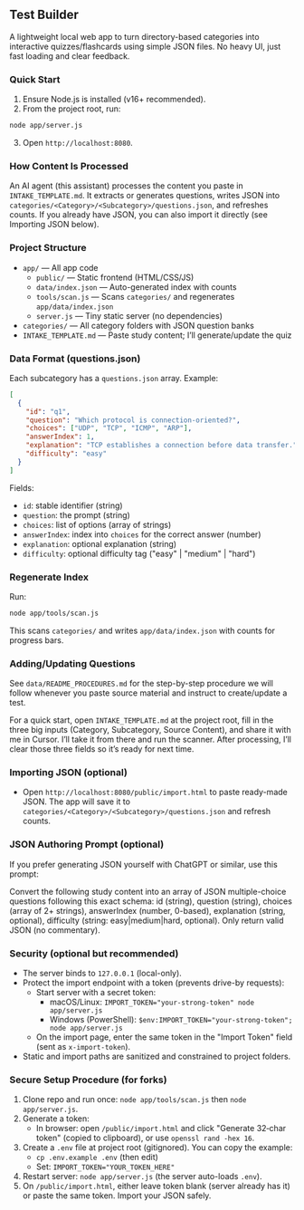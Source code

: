 ## Test Builder

A lightweight local web app to turn directory-based categories into interactive quizzes/flashcards using simple JSON files. No heavy UI, just fast loading and clear feedback.

### Quick Start

1. Ensure Node.js is installed (v16+ recommended).
2. From the project root, run:

```bash
node app/server.js
```

3. Open `http://localhost:8080`.

### How Content Is Processed

An AI agent (this assistant) processes the content you paste in `INTAKE_TEMPLATE.md`. It extracts or generates questions, writes JSON into `categories/<Category>/<Subcategory>/questions.json`, and refreshes counts. If you already have JSON, you can also import it directly (see Importing JSON below).

### Project Structure

- `app/` — All app code
  - `public/` — Static frontend (HTML/CSS/JS)
  - `data/index.json` — Auto-generated index with counts
  - `tools/scan.js` — Scans `categories/` and regenerates `app/data/index.json`
  - `server.js` — Tiny static server (no dependencies)
- `categories/` — All category folders with JSON question banks
- `INTAKE_TEMPLATE.md` — Paste study content; I’ll generate/update the quiz

### Data Format (questions.json)

Each subcategory has a `questions.json` array. Example:

```json
[
  {
    "id": "q1",
    "question": "Which protocol is connection-oriented?",
    "choices": ["UDP", "TCP", "ICMP", "ARP"],
    "answerIndex": 1,
    "explanation": "TCP establishes a connection before data transfer.",
    "difficulty": "easy"
  }
]
```

Fields:
- `id`: stable identifier (string)
- `question`: the prompt (string)
- `choices`: list of options (array of strings)
- `answerIndex`: index into `choices` for the correct answer (number)
- `explanation`: optional explanation (string)
- `difficulty`: optional difficulty tag ("easy" | "medium" | "hard")

### Regenerate Index

Run:
```bash
node app/tools/scan.js
```
This scans `categories/` and writes `app/data/index.json` with counts for progress bars.

### Adding/Updating Questions

See `data/README_PROCEDURES.md` for the step-by-step procedure we will follow whenever you paste source material and instruct to create/update a test.

For a quick start, open `INTAKE_TEMPLATE.md` at the project root, fill in the three big inputs (Category, Subcategory, Source Content), and share it with me in Cursor. I’ll take it from there and run the scanner. After processing, I’ll clear those three fields so it’s ready for next time.

### Importing JSON (optional)

- Open `http://localhost:8080/public/import.html` to paste ready-made JSON. The app will save it to `categories/<Category>/<Subcategory>/questions.json` and refresh counts.

### JSON Authoring Prompt (optional)

If you prefer generating JSON yourself with ChatGPT or similar, use this prompt:

Convert the following study content into an array of JSON multiple-choice questions following this exact schema: id (string), question (string), choices (array of 2+ strings), answerIndex (number, 0-based), explanation (string, optional), difficulty (string: easy|medium|hard, optional). Only return valid JSON (no commentary).

### Security (optional but recommended)

- The server binds to `127.0.0.1` (local-only).
- Protect the import endpoint with a token (prevents drive-by requests):
  - Start server with a secret token:
    - macOS/Linux: `IMPORT_TOKEN="your-strong-token" node app/server.js`
    - Windows (PowerShell): `$env:IMPORT_TOKEN="your-strong-token"; node app/server.js`
  - On the import page, enter the same token in the "Import Token" field (sent as `x-import-token`).
- Static and import paths are sanitized and constrained to project folders.

### Secure Setup Procedure (for forks)

1. Clone repo and run once: `node app/tools/scan.js` then `node app/server.js`.
2. Generate a token:
   - In browser: open `/public/import.html` and click "Generate 32‑char token" (copied to clipboard), or use `openssl rand -hex 16`.
3. Create a `.env` file at project root (gitignored). You can copy the example:
   - `cp .env.example .env` (then edit)
   - Set: `IMPORT_TOKEN="YOUR_TOKEN_HERE"`
4. Restart server: `node app/server.js` (the server auto-loads `.env`).
5. On `/public/import.html`, either leave token blank (server already has it) or paste the same token. Import your JSON safely.


